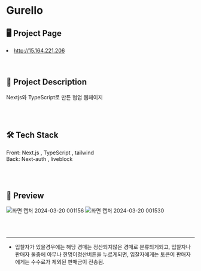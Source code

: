 
# Gurello

## 🖥️ Project Page  

<li><a href = "https://gurelllo.vercel.app/">http://15.164.221.206</a></li>
<br><br>


## 🧾 Project Description

Nextjs와 TypeScript로 만든 협업 웹페이지


<br><br>



## 🛠 Tech Stack

Front: Next.js , TypeScript , tailwind  
Back: Next-auth , liveblock

<br><br>

## 🎨 Preview

![화면 캡처 2024-03-20 001156](https://github.com/rnr9928/Next-project/assets/97073355/5b6736c3-f232-4fc9-a6cd-7d31a489932f)
![화면 캡처 2024-03-20 001530](https://github.com/rnr9928/Next-project/assets/97073355/a10e495d-014b-406e-9ad4-668098702a88)

<br><br>

---


- 입찰자가 있을경우에는 해당 경매는 정산되지않은 경매로 분류되게되고,
  입찰자나 판매자 둘중에 아무나 한명이정산버튼을 누르게되면,
  입찰자에게는 토큰이 판매자에게는 수수료가 제외된 판매금이 전송됨.
  <br>
  <br>

